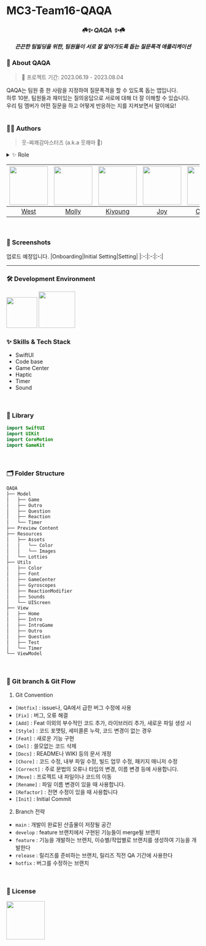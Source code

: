 # MC3-Team16-QAQA

<div align="center">
  
 ### _**☘️✨ QAQA ✨☘️**_
 _**끈끈한 팀빌딩을 위한, 팀원들이 서로 잘 알아가도록 돕는 질문폭격 애플리케이션**_ 
 
 </div>
 
 
### 💛 About QAQA
> 📅 프로젝트 기간: 2023.06.19 - 2023.08.04


QAQA는 팀원 중 한 사람을 지정하여 질문폭격을 할 수 있도록 돕는 앱입니다.<br>
하루 10분, 팀원들과 재미있는 질의응답으로 서로에 대해 더 잘 이해할 수 있습니다.<br>
우리 팀 멤버가 어떤 질문을 하고 어떻게 반응하는 지를 지켜보면서 말이에요!
<br>
<br>
 
 ### 🧑‍💻 Authors
> 웃-쨔쾌감마스터즈 (a.k.a 웃쾌마 🤣)

<details>
<summary>✨ Role</summary>
<div>

- West: `GameCenter`, `Tech Leader`
- Molly: `View`, `Data Link`
- Kiyoung: `Timer`, `Data Link`
- Joy: `Intro Game`, `Haptic`
- Claudia: `UI Design`, `Onboarding View`
- Flynn: `UX`, `Project Managing`


</div>
</details>

|[<img src="https://github.com/kpk0616.png" width="100px">](https://github.com/kpk0616)|[<img src="https://github.com/hyelinkim.png" width="100px">](https://github.com/hyelinkim)|[<img src="https://github.com/Kiyoung-Kim-57.png" width="100px">](https://github.com/Kiyoung-Kim-57)|[<img src="https://github.com/Joy19061618.png" width="100px">](https://github.com/Joy19061618)|[<img src="https://github.com/Claudia323.png" width="100px">](https://github.com/Claudia323)|[<img src="https://github.com/dev-minseo.png" width="100px">](https://github.com/dev-minseo)|  
|:----:|:----:|:----:|:----:|:----:|:----:|
|[West](https://github.com/kpk0616)|[Molly](https://github.com/hyelinkim)|[Kiyoung](https://github.com/Kiyoung-Kim-57)|[Joy](https://github.com/Joy19061618)|[Claudia](https://github.com/Claudia323)|[Flynn](https://github.com/dev-minseo)|
<br>

 ### 📱 Screenshots
 업로드 예정입니다.
|Onboarding|Initial Setting|Setting|
|:-:|:-:|:-:|
<br>

---
### 🛠 Development Environment
<img width="80" src="https://img.shields.io/badge/IOS-16%2B-silver"> <img width="95" src="https://img.shields.io/badge/Xcode-14.3-blue">
<br>

### :sparkles: Skills & Tech Stack
* SwiftUI
* Code base
* Game Center
* Haptic
* Timer
* Sound
<br>

### 🎁 Library
```swift
import SwiftUI
import UIKit
import CoreMotion
import GameKit
```
<br>

### 🗂 Folder Structure
```swift
QAQA
├── Model
│   ├── Game
│   ├── Outro
│   ├── Question
│   ├── Reaction
│   └── Timer
├── Preview Content
├── Resources
│   ├── Assets
│   │   └── Color
│   │   └── Images
│   └── Lotties
├── Utils
│   ├── Color
│   ├── Font
│   ├── GameCenter
│   ├── Gyroscopes
│   ├── ReactionModifier
│   ├── Sounds
│   └── UIScreen
├── View
│   ├── Home
│   ├── Intro
│   ├── IntroGame
│   ├── Outro
│   ├── Question
│   ├── Test
│   └── Timer
└── ViewModel
```
<br>
 
### 🔀 Git branch & Git Flow
1. Git Convention
  - `[Hotfix]` : issue나, QA에서 급한 버그 수정에 사용
  - `[Fix]` : 버그, 오류 해결
  - `[Add]` : Feat 이외의 부수적인 코드 추가, 라이브러리 추가, 새로운 파일 생성 시
  - `[Style]` : 코드 포맷팅, 세미콜론 누락, 코드 변경이 없는 경우
  - `[Feat]` : 새로운 기능 구현
  - `[Del]` : 쓸모없는 코드 삭제
  - `[Docs]` : README나 WIKI 등의 문서 개정
  - `[Chore]` : 코드 수정, 내부 파일 수정, 빌드 업무 수정, 패키지 매니저 수정
  - `[Correct]` : 주로 문법의 오류나 타입의 변경, 이름 변경 등에 사용합니다.
  - `[Move]` : 프로젝트 내 파일이나 코드의 이동
  - `[Rename]` : 파일 이름 변경이 있을 때 사용합니다.
  - `[Refactor]` : 전면 수정이 있을 때 사용합니다
  - `[Init]` : Initial Commit
2. Branch 전략
  - `main` : 개발이 완료된 산출물이 저장될 공간
  - `develop` : feature 브랜치에서 구현된 기능들이 merge될 브랜치
  - `feature` : 기능을 개발하는 브랜치, 이슈별/작업별로 브랜치를 생성하여 기능을 개발한다
  - `release` : 릴리즈를 준비하는 브랜치, 릴리즈 직전 QA 기간에 사용한다
  - `hotfix` : 버그를 수정하는 브랜치
<br>

### :lock_with_ink_pen: License
<img width="100" src="https://img.shields.io/badge/MIT License-2.0-yellow">
<br><br>
